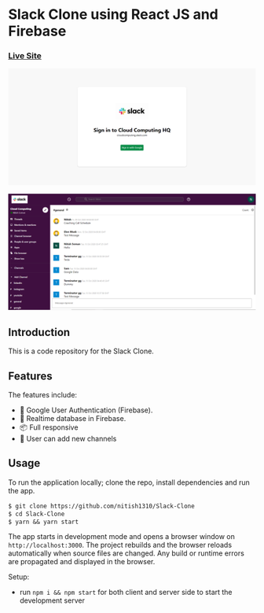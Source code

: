 # Slack Clone using React JS and Firebase

### [Live Site](https://slack-clone-1c1ea.web.app)

![Title-image](https://github.com/nitish1310/slack-clone/blob/master/public/slack-clone1.png)

![Title-image](https://github.com/nitish1310/slack-clone/blob/master/public/slack-clone2.PNG)

## Introduction
This is a code repository for the Slack Clone. 

## Features

The features include:

* 📝 Google User Authentication (Firebase).
* 📡 Realtime database in Firebase.
* 📦 Full responsive
* 💬 User can add new channels

<!-- ## Components -->

## Usage

To run the application locally; clone the repo, install dependencies and run the app.

```
$ git clone https://github.com/nitish1310/Slack-Clone
$ cd Slack-Clone
$ yarn && yarn start
```

The app starts in development mode and opens a browser window on `http://localhost:3000`. The project rebuilds and the browser reloads automatically when source files are changed. Any build or runtime errors are propagated and displayed in the browser.

Setup:
- run ```npm i && npm start``` for both client and server side to start the development server

